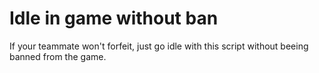 # Idle in game without ban

If your teammate won't forfeit, just go idle with this script without beeing banned from the game.
